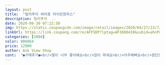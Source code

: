 ```yaml
---
layout: post 
title:  "릴리푸리 여아용 마이린원피스" 
description: 릴리푸리  ..
date: 2020-06-30 07:22:50 
img: https://static.coupangcdn.com/image/retail/images/2020/04/27/23/7/73a28688-ee0c-4ee9-91e7-91e4510d7485.jpg 
linkUrl: https://link.coupang.com/re/AFFSDP?lptag=AF3600438&subid=ahnPublicAsk&pageKey=1520112098&itemId=2608337419&vendorItemId=70599446540&traceid=V0-113-009f9839c34f98ec 
categories: [1004] 
color: 006064 
price: 12900 
author: Ask View Shop 
cont:  "●구매후기●<br/>딸이 너무 좋아해요<br/>많이 파세요<br/>아주예뻐요<br/>원단도 부들부들 하고 디자인도 이뿌네요 아이가 신나서 유치원 입고갔어요.<br/>ㅋㅋ<br/>일단 제가 원햇던 핑크아니에옆 재질은 시원할곳같은데 휴 쿠팡을 자주 이용하는데 확진자가 자꾸 나오네요 걱정이네요 빠르고 좋긴한데<br/>" 
---
```

